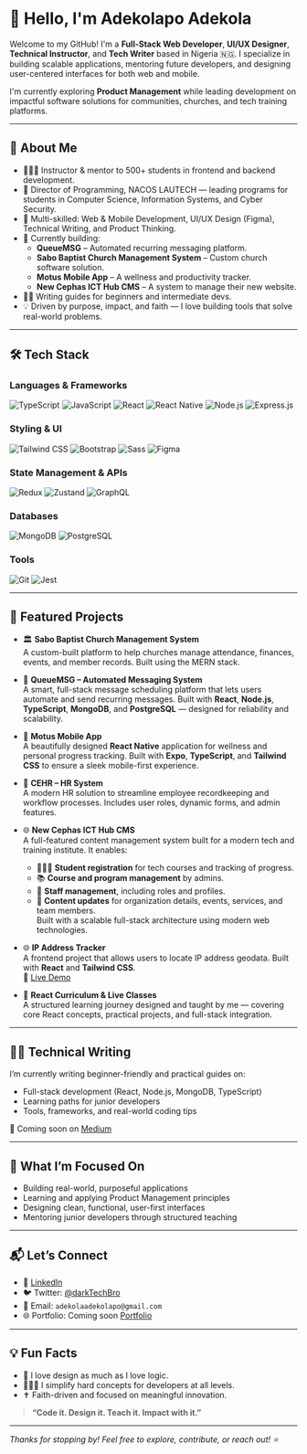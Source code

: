 # <h1>👋 Hello, I'm Adekolapo Adekola </h1>

Welcome to my GitHub! I'm a **Full-Stack Web Developer**, **UI/UX Designer**, **Technical Instructor**, and **Tech Writer** based in Nigeria 🇳🇬. I specialize in building scalable applications, mentoring future developers, and designing user-centered interfaces for both web and mobile.

I'm currently exploring **Product Management** while leading development on impactful software solutions for communities, churches, and tech training platforms.

---

## 🚀 About Me

- 👨🏽‍🏫 Instructor & mentor to 500+ students in frontend and backend development.
- 🏫 Director of Programming, NACOS LAUTECH — leading programs for students in Computer Science, Information Systems, and Cyber Security.
- 🎯 Multi-skilled: Web & Mobile Development, UI/UX Design (Figma), Technical Writing, and Product Thinking.
- 🔨 Currently building:
  - **QueueMSG** – Automated recurring messaging platform.
  - **Sabo Baptist Church Management System** – Custom church software solution.
  - **Motus Mobile App** – A wellness and productivity tracker.
  - **New Cephas ICT Hub CMS** – A system to manage their new website.
- ✍🏽 Writing guides for beginners and intermediate devs.
- 💡 Driven by purpose, impact, and faith — I love building tools that solve real-world problems.

---

## 🛠️ Tech Stack

### Languages & Frameworks
![TypeScript](https://img.shields.io/badge/-TypeScript-3178C6?style=flat&logo=typescript&logoColor=white)
![JavaScript](https://img.shields.io/badge/-JavaScript-F7DF1E?style=flat&logo=javascript)
![React](https://img.shields.io/badge/-React-61DAFB?style=flat&logo=react)
![React Native](https://img.shields.io/badge/-React%20Native-61DAFB?style=flat&logo=react)
![Node.js](https://img.shields.io/badge/-Node.js-339933?style=flat&logo=node.js)
![Express.js](https://img.shields.io/badge/-Express-000000?style=flat&logo=express)

### Styling & UI
![Tailwind CSS](https://img.shields.io/badge/-Tailwind%20CSS-38B2AC?style=flat&logo=tailwind-css)
![Bootstrap](https://img.shields.io/badge/-Bootstrap-7952B3?style=flat&logo=bootstrap)
![Sass](https://img.shields.io/badge/-Sass-CC6699?style=flat&logo=sass)
![Figma](https://img.shields.io/badge/-Figma-F24E1E?style=flat&logo=figma)

### State Management & APIs
![Redux](https://img.shields.io/badge/-Redux-764ABC?style=flat&logo=redux)
![Zustand](https://img.shields.io/badge/-Zustand-000?style=flat&logo=zustand&logoColor=white)
![GraphQL](https://img.shields.io/badge/-GraphQL-E10098?style=flat&logo=graphql)

### Databases
![MongoDB](https://img.shields.io/badge/-MongoDB-47A248?style=flat&logo=mongodb)
![PostgreSQL](https://img.shields.io/badge/-PostgreSQL-336791?style=flat&logo=postgresql)

### Tools
![Git](https://img.shields.io/badge/-Git-F05032?style=flat&logo=git)
![Jest](https://img.shields.io/badge/-Jest-C21325?style=flat&logo=jest)

---

## 🧩 Featured Projects

- 🏛 **Sabo Baptist Church Management System**  
  A custom-built platform to help churches manage attendance, finances, events, and member records. Built using the MERN stack.

- 💬 **QueueMSG – Automated Messaging System**  
  A smart, full-stack message scheduling platform that lets users automate and send recurring messages. Built with **React**, **Node.js**, **TypeScript**, **MongoDB**, and **PostgreSQL** — designed for reliability and scalability.

- 📱 **Motus Mobile App**  
  A beautifully designed **React Native** application for wellness and personal progress tracking. Built with **Expo**, **TypeScript**, and **Tailwind CSS** to ensure a sleek mobile-first experience.

- 🧱 **CEHR – HR System**  
  A modern HR solution to streamline employee recordkeeping and workflow processes. Includes user roles, dynamic forms, and admin features.

- 🌐 **New Cephas ICT Hub CMS**  
  A full-featured content management system built for a modern tech and training institute. It enables:
  - 🧑🏽‍🎓 **Student registration** for tech courses and tracking of progress.
  - 📚 **Course and program management** by admins.
  - 👥 **Staff management**, including roles and profiles.
  - 🏢 **Content updates** for organization details, events, services, and team members.  
  Built with a scalable full-stack architecture using modern web technologies.

- 🌐 **IP Address Tracker**  
  A frontend project that allows users to locate IP address geodata. Built with **React** and **Tailwind CSS**.  
  🔗 [Live Demo](https://ip-address-tracker-nine-rho.vercel.app/)

- 🏫 **React Curriculum & Live Classes**  
  A structured learning journey designed and taught by me — covering core React concepts, practical projects, and full-stack integration.

---

## ✍🏽 Technical Writing

I’m currently writing beginner-friendly and practical guides on:

- Full-stack development (React, Node.js, MongoDB, TypeScript)
- Learning paths for junior developers
- Tools, frameworks, and real-world coding tips

📖 Coming soon on [Medium](https://medium.com/@adekolaadekolapo)

---

## 🎯 What I’m Focused On

- Building real-world, purposeful applications
- Learning and applying Product Management principles
- Designing clean, functional, user-first interfaces
- Mentoring junior developers through structured teaching

---

## 📬 Let’s Connect

- 💼 [LinkedIn](https://www.linkedin.com/in/adekola-adekolapo)
- 🐦 Twitter: [@darkTechBro](https://x.com/darkTechBro)
- 📩 Email: `adekolaadekolapo@gmail.com`
- 🌐 Portfolio: Coming soon [Portfolio](https://adekolapo-portfilio.vercel.app/)

---

## 💡 Fun Facts

- 🎨 I love design as much as I love logic.
- 🧑🏽‍🏫 I simplify hard concepts for developers at all levels.
- ✝️ Faith-driven and focused on meaningful innovation.

> **“Code it. Design it. Teach it. Impact with it.”**

---

_Thanks for stopping by! Feel free to explore, contribute, or reach out! ⭐_
